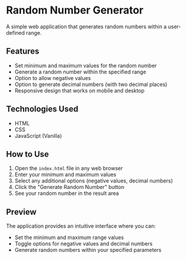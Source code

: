 # Random Number Generator

A simple web application that generates random numbers within a user-defined range.

## Features

- Set minimum and maximum values for the random number
- Generate a random number within the specified range
- Option to allow negative values
- Option to generate decimal numbers (with two decimal places)
- Responsive design that works on mobile and desktop

## Technologies Used

- HTML
- CSS
- JavaScript (Vanilla)

## How to Use

1. Open the `index.html` file in any web browser
2. Enter your minimum and maximum values
3. Select any additional options (negative values, decimal numbers)
4. Click the "Generate Random Number" button
5. See your random number in the result area

## Preview

The application provides an intuitive interface where you can:
- Set the minimum and maximum range values
- Toggle options for negative values and decimal numbers
- Generate random numbers within your specified parameters 
